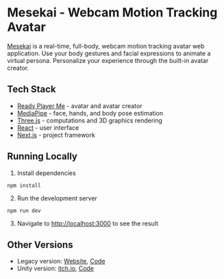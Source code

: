 # Mesekai - Webcam Motion Tracking Avatar

[Mesekai](https://mesekai.vercel.app/) is a real-time, full-body, webcam motion tracking avatar web application. Use your body gestures and facial expressions to animate a virtual persona. Personalize your experience through the built-in avatar creator.

## Tech Stack
- [Ready Player Me](https://readyplayer.me/) - avatar and avatar creator
- [MediaPipe](https://ai.google.dev/edge/mediapipe/) - face, hands, and body pose estimation
- [Three.js](https://threejs.org/) - computations and 3D graphics rendering
- [React](https://react.dev/) - user interface
- [Next.js](https://nextjs.org/) - project framework

## Running Locally
1. Install dependencies
```
npm install
```
2. Run the development server
```
npm run dev
```
3. Navigate to [http://localhost:3000](http://localhost:3000) to see the result

## Other Versions
- Legacy version: [Website](https://mesekai-ygdz-git-legacy-neleacs-projects.vercel.app/), [Code](https://github.com/Neleac/Mesekai/tree/legacy)
- Unity version: [itch.io](https://neleac.itch.io/mesekai), [Code](https://github.com/Neleac/MesekaiUnity)
